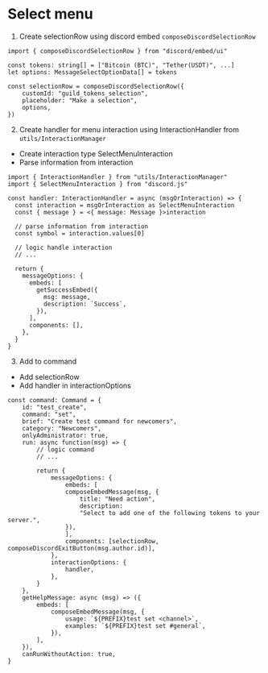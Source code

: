 # Select menu

1. Create selectionRow using discord embed `composeDiscordSelectionRow`

```
import { composeDiscordSelectionRow } from "discord/embed/ui"

const tokens: string[] = ["Bitcoin (BTC)", "Tether(USDT)", ...]
let options: MessageSelectOptionData[] = tokens

const selectionRow = composeDiscordSelectionRow({
    customId: "guild_tokens_selection",
    placeholder: "Make a selection",
    options,
})
```

2. Create handler for menu interaction using InteractionHandler from `utils/InteractionManager`

- Create interaction type SelectMenuInteraction
- Parse information from interaction

```
import { InteractionHandler } from "utils/InteractionManager"
import { SelectMenuInteraction } from "discord.js"

const handler: InteractionHandler = async (msgOrInteraction) => {
  const interaction = msgOrInteraction as SelectMenuInteraction
  const { message } = <{ message: Message }>interaction

  // parse information from interaction
  const symbol = interaction.values[0]

  // logic handle interaction
  // ...

  return {
    messageOptions: {
      embeds: [
        getSuccessEmbed({
          msg: message,
          description: `Success`,
        }),
      ],
      components: [],
    },
  }
}
```

3. Add to command

- Add selectionRow
- Add handler in interactionOptions

```
const command: Command = {
    id: "test_create",
    command: "set",
    brief: "Create test command for newcomers",
    category: "Newcomers",
    onlyAdministrator: true,
    run: async function(msg) => {
        // logic command
        // ...

        return {
            messageOptions: {
                embeds: [
                composeEmbedMessage(msg, {
                    title: "Need action",
                    description:
                    "Select to add one of the following tokens to your server.",
                }),
                ],
                components: [selectionRow, composeDiscordExitButton(msg.author.id)],
            },
            interactionOptions: {
                handler,
            },
        }
    },
    getHelpMessage: async (msg) => ({
        embeds: [
            composeEmbedMessage(msg, {
                usage: `${PREFIX}test set <channel>`,
                examples: `${PREFIX}test set #general`,
            }),
        ],
    }),
    canRunWithoutAction: true,
}
```
